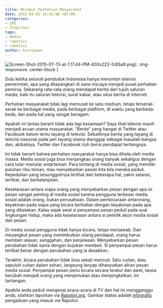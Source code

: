 ```yaml
---
title: Merebut Perhatian Masyarakat
date: 2015-04-01 14:42:00 +07:00
categories:
- CMS
- Inspirasi
tags:
- media
- rapotivi
- remotivi
author: kurniawan
---
```


![Screen-Shot-2015-07-13-at-1.17.44-PM-400x222-fc85a9.png](/uploads/Screen-Shot-2015-07-13-at-1.17.44-PM-400x222-fc85a9.png){: .img-responsive .center-block }

Dulu ketika seluruh penduduk Indonesia hanya menonton televisi pemerintah, apa yang ditayangkan di sana niscaya menjadi pusat perhatian pemirsa. Sekarang rata-rata orang mendapat berita dari tujuh saluran media, baik itu saluran televisi, surat kabar, atau situs berita di internet.

Perhatian masyarakat tidak lagi memusat ke satu medium, tetapi terserak-serak ke berbagai media, pada berbagai platform, di waktu yang berbeda-beda, dan pada hal yang sangat beragam.

Apakah ini lantas berarti tidak ada lagi kesamaan? Saya lihat televisi masih menjadi acuan utama masyarakat. “Berita” yang hangat di Twitter atau Facebook belum tentu tayang di televisi. Sebaliknya berita yang tayang di televisi nasional pada jam tayang utama dianggap sebagai masalah bangsa dan, akibatnya, Twitter dan Facebook riuh berisi pendapat tentangnya.

Ini tidak berarti bahwa perhatian masyarakat hanya bisa dihela oleh media massa. Media sosial juga bisa menjangkau orang banyak sekaligus dengan cara tular-menular antarteman. Para bintang di media sosial, yang memiliki puluhan ribu teman, mau menyebarkan pesan kita bila mereka peduli. Kepedulian yang sesungguhnya terlihat dari beberapa hal, yakni selaras, terlibat, dan berkelanjutan.

Keselarasan antara siapa orang yang menyebarkan pesan dengan apa isi pesan sangat penting di media sosial karena pengguna terbesar media sosial adalah orang, bukan perusahaan. Dalam pembicaraan antarorang, keyakinan pada siapa yang bicara berkaitan dengan keyakinan pada apa yang dikatakan. Kalau sejak awal si penyampai pesan peduli pada soal lingkungan hidup, maka ada keselarasan antara si pemilik akun media sosial dan pesan.

Di media sosial pengguna tidak hanya bicara, tetapi menjawab. Dan meyangkut pesan yang menimbulkan silang pendapat, orang harus memberi alasan, sanggahan, dan penjelasan. Menyebarkan pesan perubahan tidak sama dengan bujukan membeli. Si penyampai pesan harus terlibat benar dengan perubahan yang ia desakkan.

Terakhir, bicara perubahan tidak bisa sekali mencuit. Satu cuitan, atau sepuluh cuitan dalam sehari, langsung lenyap dihanyutkan aliran pesan media sosial. Penyampai pesan perlu bicara secara teratur dan awet, tanpa berubah menjadi orang yang menjemukan atau menjengkelkan. Ini tantangan.

Apabila anda peduli mengenai acara-acara di TV dan hal ini mengganggu anda, silahkan laporkan via [Rapotivi.org](http://www.rapotivi.org/index.php?r=home/index). Gambar diatas adalah [infografis](http://www.rapotivi.org/index.php?r=home/infografis) pengaduan yang masuk via Rapotivi.